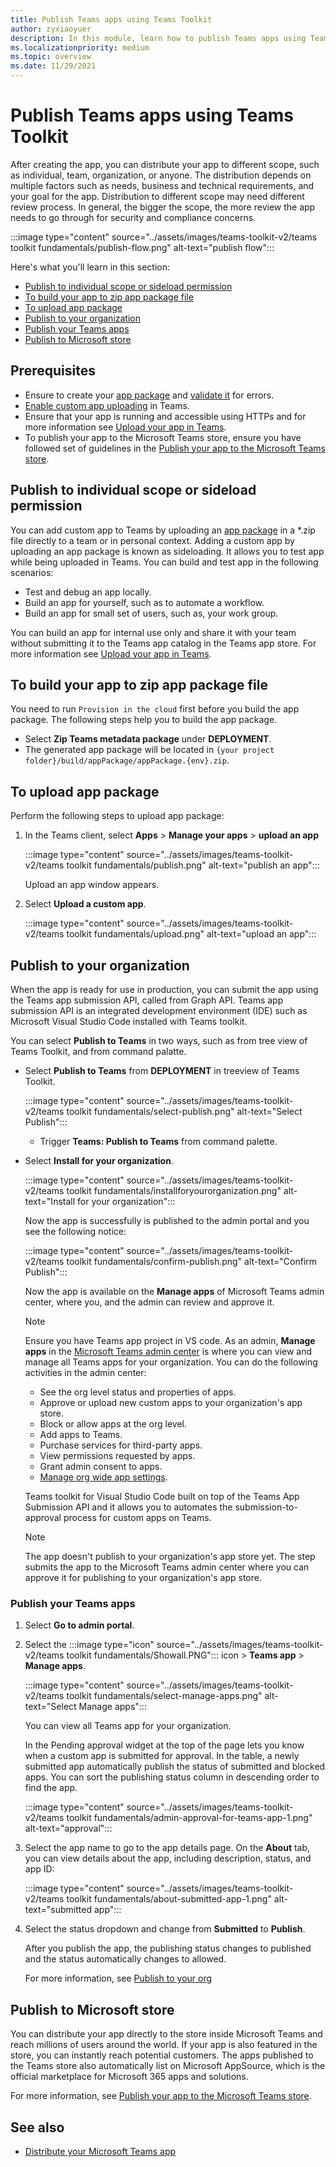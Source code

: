 ```yaml
---
title: Publish Teams apps using Teams Toolkit
author: zyxiaoyuer
description: In this module, learn how to publish Teams apps using Teams Toolkit and publish to individual scope or sideload permission
ms.localizationpriority: medium
ms.topic: overview
ms.date: 11/29/2021
---
```



# Publish Teams apps using Teams Toolkit

After creating the app, you can distribute your app to different scope, such as individual, team, organization, or anyone. The distribution depends on multiple factors such as needs, business and technical requirements, and your goal for the app. Distribution to different scope may need different review process. In general, the bigger the scope, the more review the app needs to go through for security and compliance concerns.

:::image type="content" source="../assets/images/teams-toolkit-v2/teams toolkit fundamentals/publish-flow.png" alt-text="publish flow":::

Here's what you'll learn in this section:

* [Publish to individual scope or sideload permission](#publish-to-individual-scope-or-sideload-permission)
* [To build your app to zip app package file](#to-build-your-app-to-zip-app-package-file)
* [To upload app package](#to-upload-app-package)
* [Publish to your organization](#publish-to-your-organization)
* [Publish your Teams apps](#publish-your-teams-apps)
* [Publish to Microsoft store](#publish-to-microsoft-store)

## Prerequisites

* Ensure to create your [app package](~/concepts/build-and-test/apps-package.md) and [validate it](https://dev.teams.microsoft.com/appvalidation.html) for errors.
* [Enable custom app uploading](~/concepts/build-and-test/prepare-your-o365-tenant.md#enable-custom-teams-apps-and-turn-on-custom-app-uploading) in Teams.
* Ensure that your app is running and accessible using HTTPs and for more information see [Upload your app in Teams](../concepts/deploy-and-publish/apps-upload.md).
* To publish your app to the Microsoft Teams store, ensure you have followed set of guidelines in the [Publish your app to the Microsoft Teams store](../concepts/deploy-and-publish/appsource/publish.md).

## Publish to individual scope or sideload permission

You can add custom app to Teams by uploading an [app package](../concepts/build-and-test/apps-package.md) in a *.zip file directly to a team or in personal context. Adding a custom app by uploading an app package is known as sideloading. It allows you to test app while being uploaded in Teams. You can build and test app in the following scenarios:

* Test and debug an app locally.
* Build an app for yourself, such as to automate a workflow.
* Build an app for small set of users, such as, your work group.

You can build an app for internal use only and share it with your team without submitting it to the Teams app catalog in the Teams app store. For more information see [Upload your app in Teams](../concepts/deploy-and-publish/apps-upload.md).

## To build your app to zip app package file

You need to run `Provision in the cloud` first before you build the app package. The following steps help you to build the app package.

* Select **Zip Teams metadata package** under **DEPLOYMENT**.
* The generated app package will be located in `{your project folder}/build/appPackage/appPackage.{env}.zip`.

## To upload app package

Perform the following steps to upload app package:

1. In the Teams client, select **Apps** > **Manage your apps** > **upload an app**

   :::image type="content" source="../assets/images/teams-toolkit-v2/teams toolkit fundamentals/publish.png" alt-text="publish an app":::

   Upload an app window appears.

2. Select **Upload a custom app**.

   :::image type="content" source="../assets/images/teams-toolkit-v2/teams toolkit fundamentals/upload.png" alt-text="upload an app":::

## Publish to your organization

When the app is ready for use in production, you can submit the app using the Teams app submission API, called from Graph API. Teams app submission API is an integrated development environment (IDE) such as Microsoft Visual Studio Code installed with Teams toolkit.

You can select **Publish to Teams** in two ways, such as from tree view of Teams Toolkit, and from command palatte.

* Select **Publish to Teams** from **DEPLOYMENT** in treeview of Teams Toolkit.

  :::image type="content" source="../assets/images/teams-toolkit-v2/teams toolkit fundamentals/select-publish.png" alt-text="Select Publish":::

  * Trigger **Teams: Publish to Teams** from command palette.

* Select **Install for your organization**.

  :::image type="content" source="../assets/images/teams-toolkit-v2/teams toolkit fundamentals/installforyourorganization.png" alt-text="Install for your organization":::

  Now the app is successfully is published to the admin portal and you see the following notice:

  :::image type="content" source="../assets/images/teams-toolkit-v2/teams toolkit fundamentals/confirm-publish.png" alt-text="Confirm Publish":::

  Now the app is available on the **Manage apps** of Microsoft Teams admin center, where you, and the admin can review and approve it.

  > [!NOTE]
  > Ensure you have Teams app project in VS code. As an admin, **Manage apps** in the [Microsoft Teams admin center](https://admin.teams.microsoft.com/policies/manage-apps) is where you can view and manage all Teams apps for your organization. You can do the following activities in the admin center:
  >
  > * See the org level status and properties of apps.
  > * Approve or upload new custom apps to your organization's app store.
  > * Block or allow apps at the org level.
  > * Add apps to Teams.
  > * Purchase services for third-party apps.
  > * View permissions requested by apps.
  > * Grant admin consent to apps.
  > * [Manage org wide app settings](https://admin.teams.microsoft.com/policies/manage-apps).

  Teams toolkit for Visual Studio Code built on top of the Teams App Submission API and it allows you to automates the submission-to-approval process for custom apps on Teams.

  > [!NOTE]
  > The app doesn't publish to your organization's app store yet. The step submits the app to the Microsoft Teams admin center where you can approve it for publishing to your organization's app store.

### Publish your Teams apps

1. Select **Go to admin portal**.

1. Select the :::image type="icon" source="../assets/images/teams-toolkit-v2/teams toolkit fundamentals/Showall.PNG"::: icon > **Teams app** > **Manage apps**.

   :::image type="content" source="../assets/images/teams-toolkit-v2/teams toolkit fundamentals/select-manage-apps.png" alt-text="Select Manage apps":::

   You can view all Teams app for your organization.

   In the Pending approval widget at the top of the page lets you know when a custom app is submitted for approval. In the table, a newly submitted app automatically publish the status of submitted and blocked apps. You can sort the publishing status column in descending order to find the app.

   :::image type="content" source="../assets/images/teams-toolkit-v2/teams toolkit fundamentals/admin-approval-for-teams-app-1.png" alt-text="approval":::

1. Select the app name to go to the app details page. On the **About** tab, you can view details about the app, including description, status, and app ID:

   :::image type="content" source="../assets/images/teams-toolkit-v2/teams toolkit fundamentals/about-submitted-app-1.png" alt-text="submitted app":::

1. Select the status dropdown and change from **Submitted** to **Publish**.

   After you publish the app, the publishing status changes to published and the status automatically changes to allowed.

   For more information, see [Publish to your org](/MicrosoftTeams/manage-apps?toc=%2Fmicrosoftteams%2Fplatform%2Ftoc.json&bc=%2Fmicrosoftteams%2Fplatform%2Fbreadcrumb%2Ftoc.json)

## Publish to Microsoft store

You can distribute your app directly to the store inside Microsoft Teams and reach millions of users around the world. If your app is also featured in the store, you can instantly reach potential customers. The apps published to the Teams store also automatically list on Microsoft AppSource, which is the official marketplace for Microsoft 365 apps and solutions.

For more information, see [Publish your app to the Microsoft Teams store](../concepts/deploy-and-publish/appsource/publish.md#publish-your-app-to-the-microsoft-teams-store).

## See also

* [Distribute your Microsoft Teams app](../concepts/deploy-and-publish/apps-publish-overview.md)
